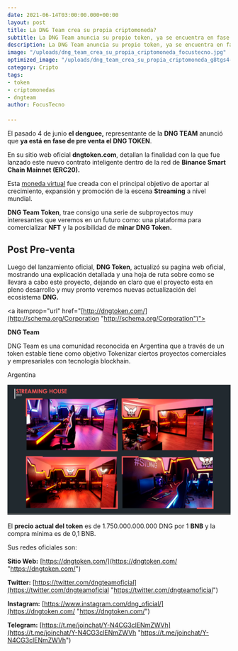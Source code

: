 ```yaml
---
date: 2021-06-14T03:00:00.000+00:00
layout: post
title: La DNG Team crea su propia criptomoneda?
subtitle: La DNG Team anuncia su propio token, ya se encuentra en fase de pre-venta
description: La DNG Team anuncia su propio token, ya se encuentra en fase de preventa
image: "/uploads/dng_team_crea_su_propia_criptomoneda_focustecno.jpg"
optimized_image: "/uploads/dng_team_crea_su_propia_criptomoneda_g8tgs4-focsu-tecno.jpg"
category: Cripto
tags:
- token
- criptomonedas
- dngteam
author: FocusTecno

---
```

El pasado 4 de junio **el denguee,** representante de la **DNG TEAM** anunció que **ya está en fase de pre venta el DNG TOKEN**.

En su sitio web oficial **dngtoken.com**, detallan la finalidad con la que fue lanzado este nuevo contrato inteligente dentro de la red de **Binance Smart Chain Mainnet (ERC20).**

Esta [moneda virtual](https://focustecno.com/ "Focus") fue creada con el principal objetivo de aportar al crecimiento, expansión y promoción de la escena **Streaming** a nivel mundial.

**DNG Team Token**, trae consigo una serie de subproyectos muy interesantes que veremos en un futuro como: una plataforma para comercializar **NFT** y la posibilidad de **minar DNG Token.**

## Post Pre-venta

Luego del lanzamiento oficial, **DNG Token**, actualizó su pagina web oficial, mostrando una explicación detallada y una hoja de ruta sobre como se llevara a cabo este proyecto, dejando en claro que el proyecto esta en pleno desarrollo y muy pronto veremos nuevas actualización del ecosistema **DNG.**

<div itemscope itemtype="[http://schema.org/Corporation](http://schema.org/Corporation "http://schema.org/Corporation")">

<a itemprop="url" href="[http://dngtoken.com/](http://schema.org/Corporation "http://schema.org/Corporation")"><div itemprop="name"><strong>DNG Team</strong></div>

</a>

<div itemprop="description">DNG Team es una comunidad reconocida en Argentina que a través de un token estable tiene como objetivo Tokenizar ciertos proyectos comerciales y empresariales con tecnología blockhain.</div>

<div itemprop="address" itemscope itemtype="[http://schema.org/PostalAddress](http://schema.org/Corporation "http://schema.org/Corporation")">

<span itemprop="addressCountry">Argentina</span><br>

</div>

</div>

![La DNG Team crea su propia criptomoneda?](/uploads/streamhouse_l2mpsu.png "La DNG Team crea su propia criptomoneda?")

El **precio actual del token** es de 1.750.000.000.000 DNG por 1 **BNB** y la compra mínima es de 0,1 BNB.

Sus redes oficiales son:

**Sitio Web:** [https://dngtoken.com/](https://dngtoken.com/ "https://dngtoken.com/")

**Twitter:** [https://twitter.com/dngteamoficial](https://twitter.com/dngteamoficial "https://twitter.com/dngteamoficial")

**Instagram:** [https://www.instagram.com/dng_oficial/](https://dngtoken.com/ "https://dngtoken.com/")

**Telegram:** [https://t.me/joinchat/Y-N4CG3clENmZWVh](https://t.me/joinchat/Y-N4CG3clENmZWVh "https://t.me/joinchat/Y-N4CG3clENmZWVh")